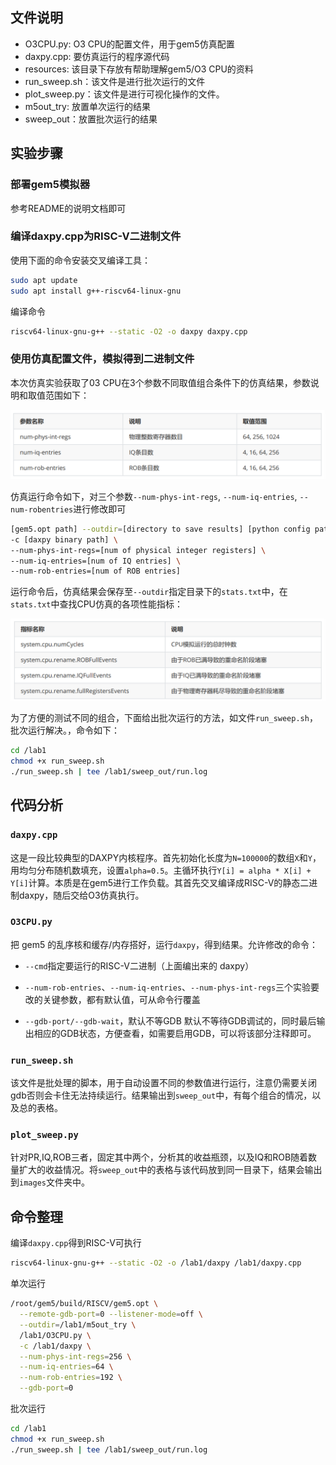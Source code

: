 ## 文件说明

- O3CPU.py: O3 CPU的配置文件，用于gem5仿真配置
- daxpy.cpp: 要仿真运行的程序源代码
- resources: 该目录下存放有帮助理解gem5/O3 CPU的资料
- run_sweep.sh：该文件是进行批次运行的文件
- plot_sweep.py：该文件是进行可视化操作的文件。
- m5out_try: 放置单次运行的结果
- sweep_out：放置批次运行的结果

## 实验步骤

### 部署gem5模拟器

参考README的说明文档即可

### 编译daxpy.cpp为RISC-V二进制文件

使用下面的命令安装交叉编译工具：
```bash
sudo apt update
sudo apt install g++-riscv64-linux-gnu
```

编译命令
```bash
riscv64-linux-gnu-g++ --static -O2 -o daxpy daxpy.cpp
```

### 使用仿真配置文件，模拟得到二进制文件

本次仿真实验获取了03 CPU在3个参数不同取值组合条件下的仿真结果，参数说明和取值范围如下：

![参数说明](images/1.png)

仿真运行命令如下，对三个参数`--num-phys-int-regs`, `--num-iq-entries`, `--num-robentries`进行修改即可
```bash
[gem5.opt path] --outdir=[directory to save results] [python config path] \
-c [daxpy binary path] \
--num-phys-int-regs=[num of physical integer registers] \
--num-iq-entries=[num of IQ entries] \
--num-rob-entries=[num of ROB entries]
```

运行命令后，仿真结果会保存至`--outdir`指定目录下的`stats.txt`中，在`stats.txt`中查找CPU仿真的各项性能指标：

![性能指标](images/2.png)

为了方便的测试不同的组合，下面给出批次运行的方法，如文件`run_sweep.sh`，批次运行解决。，命令如下：
```bash
cd /lab1
chmod +x run_sweep.sh
./run_sweep.sh | tee /lab1/sweep_out/run.log
```


## 代码分析

### `daxpy.cpp`

这是一段比较典型的DAXPY内核程序。首先初始化长度为`N=100000`的数组`X`和`Y`，用均匀分布随机数填充，设置`alpha=0.5`。主循环执行`Y[i] = alpha * X[i] + Y[i]`计算。本质是在gem5进行工作负载。其首先交叉编译成RISC-V的静态二进制daxpy，随后交给O3仿真执行。

### `O3CPU.py`

把 gem5 的乱序核和缓存/内存搭好，运行`daxpy`，得到结果。允许修改的命令：
- `--cmd`指定要运行的RISC-V二进制（上面编出来的 daxpy）

- `--num-rob-entries`、`--num-iq-entries`、`--num-phys-int-regs`三个实验要改的关键参数，都有默认值，可从命令行覆盖

- `--gdb-port/--gdb-wait`，默认不等GDB
默认不等待GDB调试的，同时最后输出相应的GDB状态，方便查看，如需要启用GDB，可以将该部分注释即可。

### `run_sweep.sh`

该文件是批处理的脚本，用于自动设置不同的参数值进行运行，注意仍需要关闭gdb否则会卡住无法持续运行。结果输出到`sweep_out`中，有每个组合的情况，以及总的表格。

### `plot_sweep.py`

针对PR,IQ,ROB三者，固定其中两个，分析其的收益瓶颈，以及IQ和ROB随着数量扩大的收益情况。将`sweep_out`中的表格与该代码放到同一目录下，结果会输出到`images`文件夹中。

## 命令整理

编译`daxpy.cpp`得到RISC-V可执行
```bash
riscv64-linux-gnu-g++ --static -O2 -o /lab1/daxpy /lab1/daxpy.cpp
```

单次运行
```bash
/root/gem5/build/RISCV/gem5.opt \
  --remote-gdb-port=0 --listener-mode=off \
  --outdir=/lab1/m5out_try \
  /lab1/O3CPU.py \
  -c /lab1/daxpy \
  --num-phys-int-regs=256 \
  --num-iq-entries=64 \
  --num-rob-entries=192 \
  --gdb-port=0
```

批次运行
```bash
cd /lab1
chmod +x run_sweep.sh
./run_sweep.sh | tee /lab1/sweep_out/run.log
```